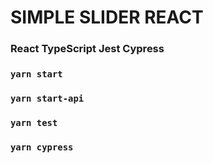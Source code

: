 # SIMPLE SLIDER REACT
### React TypeScript Jest Cypress

### `yarn start`

### `yarn start-api`

### `yarn test`

### `yarn cypress`
